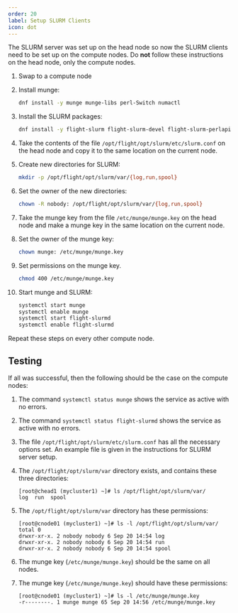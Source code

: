 ```yaml
---
order: 20
label: Setup SLURM Clients
icon: dot
---
```


The SLURM server was set up on the head node so now the SLURM clients need to be set up on the compute nodes. Do **not** follow these instructions on the head node, only the compute nodes.

1. Swap to a compute node

2. Install munge:

	```bash
	dnf install -y munge munge-libs perl-Switch numactl
	```

3. Install the SLURM packages:
	```bash
	dnf install -y flight-slurm flight-slurm-devel flight-slurm-perlapi flight-slurm-torque flight-slurm-slurmd flight-slurm-example-configs flight-slurm-libpmi
	```

4. Take the contents of the file `/opt/flight/opt/slurm/etc/slurm.conf` on the head node and copy it to the same location on the current node.

5. Create new directories for SLURM:
	```bash
	mkdir -p /opt/flight/opt/slurm/var/{log,run,spool}
	```

6. Set the owner of the new directories:
	```bash
	chown -R nobody: /opt/flight/opt/slurm/var/{log,run,spool}
	```

7. Take the munge key from the file `/etc/munge/munge.key` on the head node and make a munge key in the same location on the current node.

8. Set the owner of the munge key:
	```bash
	chown munge: /etc/munge/munge.key
	```
9. Set permissions on the munge key.
	```bash
	chmod 400 /etc/munge/munge.key
	```

10. Start munge and SLURM:
	```bash
	systemctl start munge
	systemctl enable munge
	systemctl start flight-slurmd
	systemctl enable flight-slurmd
	```

Repeat these steps on every other compute node.


## Testing

If all was successful, then the following should be the case on the compute nodes:

1. The command `systemctl status munge` shows the service as active with no errors.

2. The command `systemctl status flight-slurmd` shows the service as active with no errors.

3. The file `/opt/flight/opt/slurm/etc/slurm.conf` has all the necessary options set. An example file is given in the instructions for SLURM server setup.

4. The `/opt/flight/opt/slurm/var` directory exists, and contains these three directories:

	```
	[root@chead1 (mycluster1) ~]# ls /opt/flight/opt/slurm/var/
	log  run  spool
	```

5. The `/opt/flight/opt/slurm/var` directory has these permissions:

	```
	[root@cnode01 (mycluster1) ~]# ls -l /opt/flight/opt/slurm/var/
	total 0
	drwxr-xr-x. 2 nobody nobody 6 Sep 20 14:54 log
	drwxr-xr-x. 2 nobody nobody 6 Sep 20 14:54 run
	drwxr-xr-x. 2 nobody nobody 6 Sep 20 14:54 spool
	```


6. The munge key (`/etc/munge/munge.key`) should be the same on all nodes.

7. The munge key (`/etc/munge/munge.key`) should have these permissions:

	```
	[root@cnode01 (mycluster1) ~]# ls -l /etc/munge/munge.key
	-r--------. 1 munge munge 65 Sep 20 14:56 /etc/munge/munge.key
	```